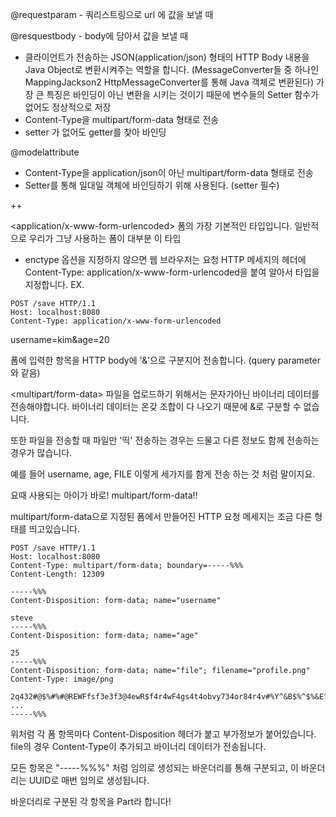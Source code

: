@requestparam - 쿼리스트링으로 url 에 값을 보낼 때 

@resquestbody - body에 담아서 값을 보낼 때
- 클라이언트가 전송하는 JSON(application/json) 형태의 HTTP Body 내용을 Java Object로 변환시켜주는 역할을 합니다.
(MessageConverter들 중 하나인 MappingJackson2 HttpMessageConverter를 통해 Java 객체로 변환된다)
가장 큰 특징은 바인딩이 아닌 변환을 시키는 것이기 때문에 변수들의 Setter 함수가 없어도 정상적으로 저장
- Content-Type을 multipart/form-data 형태로 전송
- setter 가 없어도 getter를 찾아 바인딩 

@modelattribute 
- Content-Type을 application/json이 아닌 multipart/form-data 형태로 전송
-  Setter를 통해 일대일 객체에 바인딩하기 위해 사용된다. (setter 필수)


++ 

<application/x-www-form-urlencoded> 
폼의 가장 기본적인 타입입니다.
일반적으로 우리가 그냥 사용하는 폼이 대부분 이 타입
- enctype 옵션을 지정하지 않으면 웹 브라우저는 요청 HTTP 메세지의 헤더에 Content-Type: application/x-www-form-urlencoded을 붙여 알아서 타입을 지정합니다.
EX.
```
POST /save HTTP/1.1
Host: localhost:8080
Content-Type: application/x-www-form-urlencoded
```
username=kim&age=20

폼에 입력한 항목을 HTTP body에 '&'으로 구분지어 전송합니다. (query parameter와 같음)

<multipart/form-data> 
파일을 업로드하기 위해서는 문자가아닌 바이너리 데이터를 전송해야합니다.
바이너리 데이터는 온갖 조합이 다 나오기 때문에 &로 구분할 수 없습니다.

또한 파일을 전송할 때 파일만 '띡' 전송하는 경우는 드물고 다른 정보도 함께 전송하는 경우가 많습니다.

예를 들어 username, age, FILE 이렇게 세가지를 함게 전송 하는 것 처럼 말이지요.

요때 사용되는 아이가 바로! multipart/form-data!!

multipart/form-data으로 지정된 폼에서 만들어진 HTTP 요청 메세지는 조금 다른 형태를 띄고있습니다.
```
POST /save HTTP/1.1
Host: localhost:8080
Content-Type: multipart/form-data; boundary=-----%%%
Content-Length: 12309

-----%%%
Content-Disposition: form-data; name="username"

steve
-----%%%
Content-Disposition: form-data; name="age"

25
-----%%%
Content-Disposition: form-data; name="file"; filename="profile.png"
Content-Type: image/png

2q432#@$%#%#@REWFfsf3e3f3@4ewR$f4r4wF4gs4t4obvy734or84r4v#%Y^&B$%^$%&E^%$^@%C%$QRTA$f4btwRWwa3rw3r ...
-----%%%
```
위처럼 각 폼 항목마다 Content-Disposition 헤더가 붙고 부가정보가 붙어있습니다.
file의 경우 Content-Type이 추가되고 바이너리 데이터가 전송됩니다.

모든 항목은 "-----%%%" 처럼 임의로 생성되는 바운더리를 통해 구분되고, 이 바운더리는 UUID로 매번 임의로 생성됩니다.

바운더리로 구분된 각 항목을 Part라 합니다!
